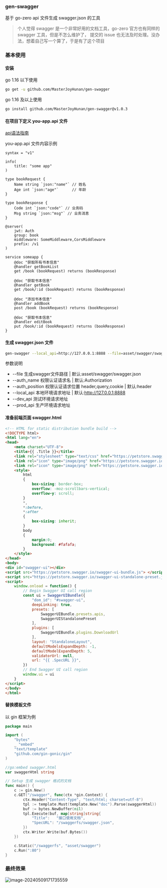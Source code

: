 ### gen-swagger

基于 go-zero api 文件生成 swagger.json 的工具

> 个人觉得 swagger 是一个非常好用的文档工具，go-zero 官方也有同样的 swagger 工具，但是不怎么维护了，
> 提交的 issue 也无法及时处理。没办法，想着自己写一个算了，于是有了这个项目

### 基本使用

#### 安装

go 1.16 以下使用
```sh
go get -u github.com/MasterJoyHunan/gen-swagger
```

go 1.16 及以上使用
```sh
go install github.com/MasterJoyHunan/gen-swagger@v1.0.3
```

#### 在项目下定义 you-app.api 文件

[api语法指南](https://go-zero.dev/docs/tutorials)

you-app.api 文件内容示例

```api
syntax = "v1"

info(
	title: "some app"
)

type bookRequest {
    Name string `json:"name"` // 姓名
    Age int `json:"age"`      // 年龄
}

type bookResponse {
    Code int `json:"code"` // 业务码
    Msg string `json:"msg"` // 业务消息
}

@server(
    jwt: Auth
    group: book
    middleware: SomeMiddleware,CorsMiddleware
    prefix: /v1
)

service someapp {
    @doc "获取所有书本信息"
    @handler getBookList
    get /book (bookRequest) returns (bookResponse)

    @doc "获取书本信息"
    @handler getBook
    get /book/:id (bookRequest) returns (bookResponse)

    @doc "添加书本信息"
    @handler addBook
    post /book (bookRequest) returns (bookResponse)

    @doc "获取书本信息"
    @handler editBook
    put /book/:id (bookRequest) returns (bookResponse)
}
```

#### 生成 swagger.json 文件

```sh
gen-swagger --local_api=http://127.0.0.1:8888 --file=asset/swagger/swagger.json broadband-management-api.api
```

参数说明

* --file 生成swagger文件路径 | 默认:asset/swagger/swagger.json
* --auth_name 权限认证请求名 | 默认:Authorization
* --auth_position 权限认证请求位置 header,query,cookie | 默认:header
* --local_api 本地环境请求地址 | 默认:http://127.0.0.1:8888
* --dev_api 测试环境请求地址
* --prod_api 生产环境请求地址

#### 准备前端页面 swagger.html

```html
<!-- HTML for static distribution bundle build -->
<!DOCTYPE html>
<html lang="en">
<head>
    <meta charset="UTF-8">
    <title>{{ .Title }}</title>
    <link rel="stylesheet" type="text/css" href="https://petstore.swagger.io/swagger-ui.css" >
    <link rel="icon" type="image/png" href="https://petstore.swagger.io/favicon-32x32.png" sizes="32x32" />
    <link rel="icon" type="image/png" href="https://petstore.swagger.io/favicon-16x16.png" sizes="16x16" />
    <style>
        html
        {
            box-sizing: border-box;
            overflow: -moz-scrollbars-vertical;
            overflow-y: scroll;
        }
        *,
        *:before,
        *:after
        {
            box-sizing: inherit;
        }
        body
        {
            margin:0;
            background: #fafafa;
        }
    </style>
</head>
<body>
<div id="swagger-ui"></div>
<script src="https://petstore.swagger.io/swagger-ui-bundle.js"> </script>
<script src="https://petstore.swagger.io/swagger-ui-standalone-preset.js"> </script>
<script>
    window.onload = function() {
        // Begin Swagger UI call region
        const ui = SwaggerUIBundle({
            "dom_id": "#swagger-ui",
            deepLinking: true,
            presets: [
                SwaggerUIBundle.presets.apis,
                SwaggerUIStandalonePreset
            ],
            plugins: [
                SwaggerUIBundle.plugins.DownloadUrl
            ],
            layout: "StandaloneLayout",
            defaultModelsExpandDepth: -1,
            defaultModelExpandDepth: 5,
            validatorUrl: null,
            url: "{{ .SpecURL }}",
        })
        // End Swagger UI call region
        window.ui = ui
    }
</script>
</body>
</html>

```

#### 替换模板文件

以 gin 框架为例


```go
package main

import (
	"bytes"
	_ "embed"
	"text/template"
	"github.com/gin-gonic/gin"
)

//go:embed swagger.html
var swaggerHtml string

// Setup 生成 swagger 格式的文档
func main() {
    c := gin.New()
    c.GET("/swagger", func(ctx *gin.Context) {
        ctx.Header("Content-Type", "text/html; charset=utf-8")
        tpl := template.Must(template.New("doc").Parse(swaggerHtml))
        buf := bytes.NewBuffer(nil)
        tpl.Execute(buf, map[string]string{
            "Title":   "接口使用文档",
            "SpecURL": "/swaggerfs/swagger.json",
        })
        ctx.Writer.Write(buf.Bytes())
    })

    c.Static("/swaggerfs", "asset/swagger")
    c.Run(":80")
}
```

### 最终效果

![image-20240509171735559](http://tc.masterjoy.top/typory/image-20240509171735559.png)
